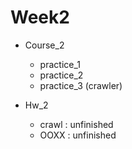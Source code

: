 # Week2
* Course_2
    *    practice_1
    *    practice_2
    *    practice_3 (crawler)

* Hw_2
    *  crawl : unfinished
    *  OOXX : unfinished
    
    
